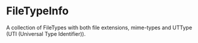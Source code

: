 # FileTypeInfo
A collection of FileTypes with both file extensions, mime-types and UTType (UTI (Universal Type Identifier)).
